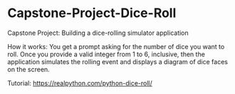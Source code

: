 # Capstone-Project-Dice-Roll
Capstone Project: Building a dice-rolling simulator application

How it works:
You get a prompt asking for the number of dice you want to roll. Once you provide a valid integer from 1 to 6, inclusive, then the application simulates the rolling event and displays a diagram of dice faces on the screen.


Tutorial: https://realpython.com/python-dice-roll/


